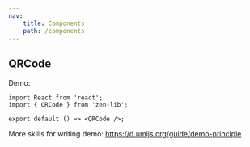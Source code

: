 ```yaml
---
nav:
    title: Components
    path: /components
---
```


## QRCode

Demo:

```tsx
import React from 'react';
import { QRCode } from 'zen-lib';

export default () => <QRCode />;
```

More skills for writing demo: https://d.umijs.org/guide/demo-principle
